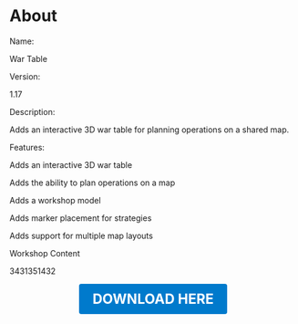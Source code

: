# About

Name:

War Table

Version:

1.17

Description:

Adds an interactive 3D war table for planning operations on a shared map.

Features:

Adds an interactive 3D war table

Adds the ability to plan operations on a map

Adds a workshop model

Adds marker placement for strategies

Adds support for multiple map layouts

Workshop Content

3431351432

<p align="center"><a href="https://github.com/LiliaFramework/Modules/raw/refs/heads/gh-pages/wartable.zip" style="display:inline-block;padding:12px 24px;font-size:1.5rem;font-weight:bold;text-decoration:none;color:#fff;background-color:var(--md-primary-fg-color,#007acc);border-radius:4px;">DOWNLOAD HERE</a></p>